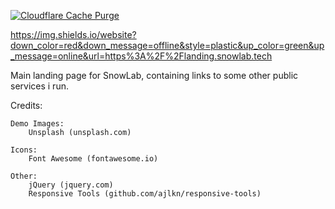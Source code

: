 [![Cloudflare Cache Purge](https://github.com/snowmobile2004/Landing-Page/actions/workflows/cachepurge.yml/badge.svg)](https://github.com/snowmobile2004/Landing-Page/actions/workflows/cachepurge.yml)

https://img.shields.io/website?down_color=red&down_message=offline&style=plastic&up_color=green&up_message=online&url=https%3A%2F%2Flanding.snowlab.tech

Main landing page for SnowLab, containing links to some other public services i run. 




Credits:

	Demo Images:
		Unsplash (unsplash.com)

	Icons:
		Font Awesome (fontawesome.io)

	Other:
		jQuery (jquery.com)
		Responsive Tools (github.com/ajlkn/responsive-tools)
